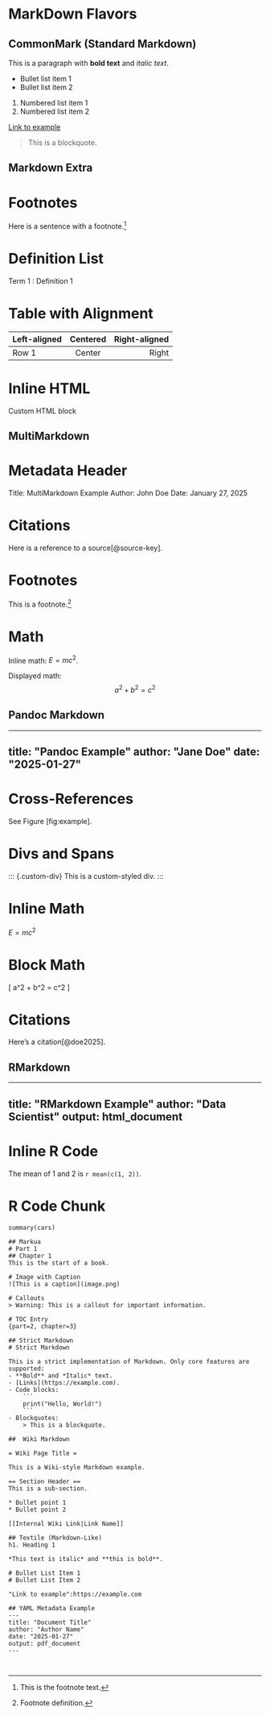 # MarkDown Flavors

## CommonMark (Standard Markdown)
This is a paragraph with **bold text** and *italic text*.

- Bullet list item 1
- Bullet list item 2

1. Numbered list item 1
2. Numbered list item 2

[Link to example](https://example.com)

> This is a blockquote.

## Markdown Extra

# Footnotes
Here is a sentence with a footnote.[^1]

[^1]: This is the footnote text.

# Definition List
Term 1
: Definition 1

# Table with Alignment
| Left-aligned | Centered   | Right-aligned |
|:-------------|:----------:|--------------:|
| Row 1        | Center     |      Right    |

# Inline HTML
<div class="custom-class">Custom HTML block</div>

## MultiMarkdown
# Metadata Header
Title: MultiMarkdown Example
Author: John Doe
Date: January 27, 2025

# Citations
Here is a reference to a source[@source-key].

# Footnotes
This is a footnote.[^note]
[^note]: Footnote definition.

# Math
Inline math: $E = mc^2$.

Displayed math:
$$
a^2 + b^2 = c^2
$$

## Pandoc Markdown
---
title: "Pandoc Example"
author: "Jane Doe"
date: "2025-01-27"
---

# Cross-References
See Figure [fig:example].

# Divs and Spans
::: {.custom-div}
This is a custom-styled div.
:::

# Inline Math
$E = mc^2$

# Block Math
\[
a^2 + b^2 = c^2
\]

# Citations
Here’s a citation[@doe2025].

## RMarkdown
---
title: "RMarkdown Example"
author: "Data Scientist"
output: html_document
---

# Inline R Code
The mean of 1 and 2 is `r mean(c(1, 2))`.

# R Code Chunk
```{r echo=TRUE}
summary(cars)

## Markua
# Part 1
## Chapter 1
This is the start of a book.

# Image with Caption
![This is a caption](image.png)

# Callouts
> Warning: This is a callout for important information.

# TOC Entry
{part=2, chapter=3}

## Strict Markdown
# Strict Markdown

This is a strict implementation of Markdown. Only core features are supported:
- **Bold** and *Italic* text.
- [Links](https://example.com).
- Code blocks:
    ```
    print("Hello, World!")
    ```
- Blockquotes:
    > This is a blockquote.

##  Wiki Markdown

= Wiki Page Title =

This is a Wiki-style Markdown example.

== Section Header ==
This is a sub-section.

* Bullet point 1
* Bullet point 2

[[Internal Wiki Link|Link Name]]

## Textile (Markdown-Like)
h1. Heading 1

*This text is italic* and **this is bold**.

# Bullet List Item 1
# Bullet List Item 2

"Link to example":https://example.com

## YAML Metadata Example
---
title: "Document Title"
author: "Author Name"
date: "2025-01-27"
output: pdf_document
---


